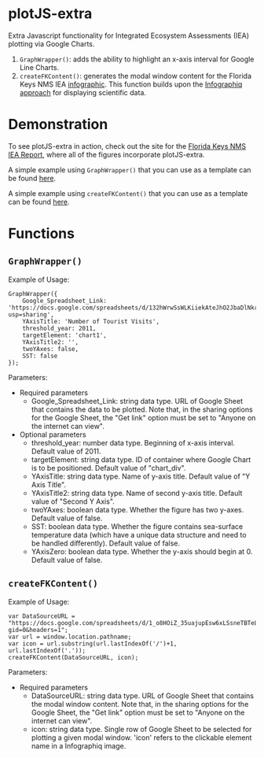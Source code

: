 # plotJS-extra
Extra Javascript functionality for Integrated Ecosystem Assessments (IEA) plotting via Google Charts.
1. `GraphWrapper()`: adds the ability to highlight an x-axis interval for Google Line Charts.
2. `createFKContent()`:  generates the modal window content for the Florida Keys NMS IEA [infographic](https://noaa-iea.github.io/fk-esr-info/infographic.html). This function builds upon the [Infographiq approach](https://marinebon.org/infographiq/) for displaying scientific data.

# Demonstration
To see plotJS-extra in action, check out the site for the [Florida Keys NMS IEA Report](https://noaa-iea.github.io/fk-esr-info/home.html), where all of the figures incorporate plotJS-extra.

A simple example using `GraphWrapper()` that you can use as a template can be found [here](https://marinebon.org/infographiqJS/infographiq_example/modals/modal_google_charts2.html). 

A simple example using `createFKContent()` that you can use as a template can be found [here](https://noaa-iea.github.io/fk-esr-info/modals/DIN.html). 

# Functions
## `GraphWrapper()`
Example of Usage: 
```
GraphWrapper({
    Google_Spreadsheet_Link: 'https://docs.google.com/spreadsheets/d/132hWrwSsWLKiiekAteJhO2JbaDlNkrTvmQjXDHi3WiY/edit?usp=sharing',
    YAxisTitle: 'Number of Tourist Visits',
    threshold_year: 2011,
    targetElement: 'chart1',
    YAxisTitle2: '',
    twoYAxes: false,
    SST: false
});  
  ```
Parameters:
- Required parameters
  - Google_Spreadsheet_Link: string data type. URL of Google Sheet that contains the data to be plotted. Note that, in the sharing options for the Google Sheet, the "Get link" option must be set to "Anyone on the internet can view".
- Optional parameters
  - threshold_year: number data type. Beginning of x-axis interval. Default value of 2011. 
  - targetElement: string data type. ID of container where Google Chart is to be positioned. Default value of "chart_div".
  - YAxisTitle: string data type. Name of y-axis title. Default value of "Y Axis Title".
  - YAxisTitle2: string data type. Name of second y-axis title. Default value of "Second Y Axis".
  - twoYAxes: boolean data type. Whether the figure has two y-axes. Default value of false. 
  - SST: boolean data type. Whether the figure contains sea-surface temperature data (which have a unique data structure and need to be handled differently). Default value of false. 
  - YAxisZero: boolean data type. Whether the y-axis should begin at 0. Default value of false.

## `createFKContent()`
Example of Usage: 
```
var DataSourceURL = "https://docs.google.com/spreadsheets/d/1_o8HOiZ_35uajupEsw6xLSsneTBTeLh0bqvFQvMpBNY/gviz/tq?gid=0&headers=1";
var url = window.location.pathname;
var icon = url.substring(url.lastIndexOf('/')+1, url.lastIndexOf('.'));
createFKContent(DataSourceURL, icon);
```
Parameters:
- Required parameters
  - DataSourceURL: string data type. URL of Google Sheet that contains the modal window content. Note that, in the sharing options for the Google Sheet, the "Get link" option must be set to "Anyone on the internet can view".
  - icon: string data type. Single row of Google Sheet to be selected for plotting a given modal window. 'icon' refers to the clickable element name in a Infographiq image.
